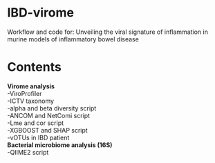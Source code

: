 # IBD-virome
Workflow and code for: Unveiling the viral signature of inflammation in murine models of inflammatory bowel disease
# Contents
**Virome analysis**   
-ViroProfiler   
-ICTV taxonomy   
-alpha and beta diversity script   
-ANCOM and NetComi script   
-Lme and cor script   
-XGBOOST and SHAP script   
-vOTUs in IBD patient   
**Bacterial microbiome analysis (16S)**   
-QIIME2 script
